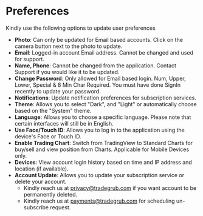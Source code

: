 # **Preferences**
  
  
Kindly use the following options to update user preferences 
- **Photo**: Can only be updated for Email based accounts. Click on the camera button next to the photo to update.
- **Email**: Logged-in account Email address. Cannot be changed and used for support.
- **Name, Phone**: Cannot be changed from the application. Contact Support if you would like it to be updated.
- **Change Password**: Only allowed for Email based login. Num, Upper, Lower, Special & 8 Min Char Required. You must have done SignIn recently to update your password.
- **Notifications**: Update notification preferences for subscription services.
- **Theme**: Allows you to select "Dark", and "Light" or automatically choose based on the "System" theme.
- **Language**: Allows you to choose a specific language. Please note that certain interfaces will still be in English.
- **Use Face/Touch ID**: Allows you to log in to the application using the device's Face or Touch ID.
- **Enable Trading Chart**: Switch from TradingView to Standard Charts for buy/sell and view position from Charts. Applicable for Mobile Devices only.   
- **Devices**: View account login history based on time and IP address and location (if available).
- **Account Update**: Allows you to update your subscription service or delete your account. 
  -  Kindly reach us at [privacy@tradegrub.com](mailto:privacy@tradegrub.com) if you want account to be permanently deleted.
  -  Kindly reach us at [payments@tradegrub.com](mailto:payments@tradegrub.com) for scheduling un-subscribe request.
